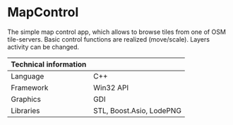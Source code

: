 # MapControl

The simple map control app, which allows to browse tiles from one of OSM tile-servers. Basic control functions are realized (move/scale). Layers activity can be changed.

Technical information ||
--- | ---
Language  | C++
Framework | Win32 API
Graphics  | GDI
Libraries | STL, Boost.Asio, LodePNG